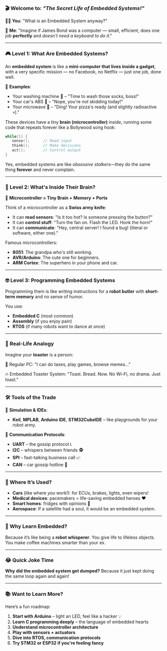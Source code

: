 ### 🎬 Welcome to: *"The Secret Life of Embedded Systems!"*

👩‍💻 **You**: "What *is* an Embedded System anyway?"

🧠 **Me**: "Imagine if James Bond was a computer — small, efficient, does one job **perfectly** and *doesn't need a keyboard to do it*."

---

### 🎮 Level 1: What Are Embedded Systems?

An **embedded system** is like a **mini-computer that lives inside a gadget**, with a very specific mission — no Facebook, no Netflix — just one job, done well.

🔧 **Examples**:

* Your washing machine 🧺 – "Time to wash those socks, boss!"
* Your car's ABS 🚗 – "Nope, you're *not* skidding today!"
* Your microwave 🍕 – "Ding! Your pizza's ready (and slightly radioactive 💀)."

These devices have a tiny **brain (microcontroller)** inside, running some code that repeats forever like a Bollywood song hook:

```c
while(1) {
   sense();      // Read input
   think();      // Make decisions
   act();        // Control output
}
```

Yes, embedded systems are like *obsessive stalkers*—they do the same thing **forever** and never complain.

---

### 🧠 Level 2: What's Inside Their Brain?

🪫 **Microcontroller = Tiny Brain + Memory + Ports**

Think of a microcontroller as a **Swiss army knife**:

* It can **read sensors**: "Is it too hot? Is someone pressing the button?"
* It can **control stuff**: "Turn the fan on. Flash the LED. Honk the horn!"
* It can **communicate**: "Hey, central server! I found a bug! (literal or software, either one)."

Famous microcontrollers:

* **8051**: The grandpa who's still working.
* **AVR/Arduino**: The cute one for beginners.
* **ARM Cortex**: The superhero in your phone and car.

---

### 🤓 Level 3: Programming Embedded Systems

Programming them is like writing instructions for a **robot butler** with **short-term memory** and no sense of humor.

You use:

* **Embedded C** (most common)
* **Assembly** (if you enjoy pain)
* **RTOS** (if many robots want to dance at once)

---

### 🤖 Real-Life Analogy

Imagine your **toaster** is a person:

🥱 Regular PC: "I can do taxes, play games, browse memes..."

🔥 Embedded Toaster System:
"Toast. Bread. Now.
No Wi-Fi, no drama. Just toast."

---

### 🛠️ Tools of the Trade

👀 **Simulation & IDEs**:

* **Keil**, **MPLAB**, **Arduino IDE**, **STM32CubeIDE** – like playgrounds for your robot army.

🔌 **Communication Protocols**:

* **UART** – the gossip protocol 📞
* **I2C** – whispers between friends 🕵️
* **SPI** – fast-talking business call 📈
* **CAN** – car gossip hotline 🚗

---

### 🚀 Where It’s Used?

* **Cars** (like where *you* work!): for ECUs, brakes, lights, even wipers!
* **Medical devices**: pacemakers = life-saving embedded heroes ❤️
* **Smart homes**: fridges with opinions 🤯
* **Aerospace**: If a satellite had a soul, it would be an embedded system.

---

### 🤔 Why Learn Embedded?

Because it’s like being a **robot whisperer**.
You give life to lifeless objects.
You make coffee machines smarter than your ex.

---

### 😂 Quick Joke Time

 **Why did the embedded system get dumped?**
 Because it just kept doing the same loop again and again!

---

### 📚 Want to Learn More?

Here’s a fun roadmap:

1. **Start with Arduino** – light an LED, feel like a hacker 💡
2. **Learn C programming deeply** – the language of embedded hearts
3. **Understand microcontroller architecture**
4. **Play with sensors + actuators**
5. **Dive into RTOS, communication protocols**
6. **Try STM32 or ESP32 if you're feeling fancy**


